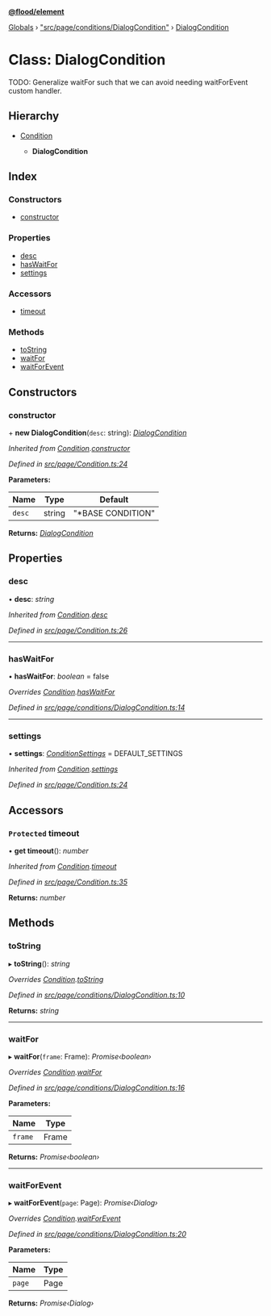 **[@flood/element](../README.md)**

[Globals](../globals.md) › ["src/page/conditions/DialogCondition"](../modules/_src_page_conditions_dialogcondition_.md) › [DialogCondition](_src_page_conditions_dialogcondition_.dialogcondition.md)

# Class: DialogCondition

TODO: Generalize waitFor such that we can avoid needing waitForEvent custom
handler.

## Hierarchy

* [Condition](_src_page_condition_.condition.md)

  * **DialogCondition**

## Index

### Constructors

* [constructor](_src_page_conditions_dialogcondition_.dialogcondition.md#constructor)

### Properties

* [desc](_src_page_conditions_dialogcondition_.dialogcondition.md#desc)
* [hasWaitFor](_src_page_conditions_dialogcondition_.dialogcondition.md#haswaitfor)
* [settings](_src_page_conditions_dialogcondition_.dialogcondition.md#settings)

### Accessors

* [timeout](_src_page_conditions_dialogcondition_.dialogcondition.md#protected-timeout)

### Methods

* [toString](_src_page_conditions_dialogcondition_.dialogcondition.md#tostring)
* [waitFor](_src_page_conditions_dialogcondition_.dialogcondition.md#waitfor)
* [waitForEvent](_src_page_conditions_dialogcondition_.dialogcondition.md#waitforevent)

## Constructors

###  constructor

\+ **new DialogCondition**(`desc`: string): *[DialogCondition](_src_page_conditions_dialogcondition_.dialogcondition.md)*

*Inherited from [Condition](_src_page_condition_.condition.md).[constructor](_src_page_condition_.condition.md#constructor)*

*Defined in [src/page/Condition.ts:24](https://github.com/flood-io/element/blob/d9c12d9/packages/element/src/page/Condition.ts#L24)*

**Parameters:**

Name | Type | Default |
------ | ------ | ------ |
`desc` | string | "*BASE CONDITION" |

**Returns:** *[DialogCondition](_src_page_conditions_dialogcondition_.dialogcondition.md)*

## Properties

###  desc

• **desc**: *string*

*Inherited from [Condition](_src_page_condition_.condition.md).[desc](_src_page_condition_.condition.md#desc)*

*Defined in [src/page/Condition.ts:26](https://github.com/flood-io/element/blob/d9c12d9/packages/element/src/page/Condition.ts#L26)*

___

###  hasWaitFor

• **hasWaitFor**: *boolean* = false

*Overrides [Condition](_src_page_condition_.condition.md).[hasWaitFor](_src_page_condition_.condition.md#haswaitfor)*

*Defined in [src/page/conditions/DialogCondition.ts:14](https://github.com/flood-io/element/blob/d9c12d9/packages/element/src/page/conditions/DialogCondition.ts#L14)*

___

###  settings

• **settings**: *[ConditionSettings](../interfaces/_src_page_condition_.conditionsettings.md)* =  DEFAULT_SETTINGS

*Inherited from [Condition](_src_page_condition_.condition.md).[settings](_src_page_condition_.condition.md#settings)*

*Defined in [src/page/Condition.ts:24](https://github.com/flood-io/element/blob/d9c12d9/packages/element/src/page/Condition.ts#L24)*

## Accessors

### `Protected` timeout

• **get timeout**(): *number*

*Inherited from [Condition](_src_page_condition_.condition.md).[timeout](_src_page_condition_.condition.md#protected-timeout)*

*Defined in [src/page/Condition.ts:35](https://github.com/flood-io/element/blob/d9c12d9/packages/element/src/page/Condition.ts#L35)*

**Returns:** *number*

## Methods

###  toString

▸ **toString**(): *string*

*Overrides [Condition](_src_page_condition_.condition.md).[toString](_src_page_condition_.condition.md#abstract-tostring)*

*Defined in [src/page/conditions/DialogCondition.ts:10](https://github.com/flood-io/element/blob/d9c12d9/packages/element/src/page/conditions/DialogCondition.ts#L10)*

**Returns:** *string*

___

###  waitFor

▸ **waitFor**(`frame`: Frame): *Promise‹boolean›*

*Overrides [Condition](_src_page_condition_.condition.md).[waitFor](_src_page_condition_.condition.md#abstract-waitfor)*

*Defined in [src/page/conditions/DialogCondition.ts:16](https://github.com/flood-io/element/blob/d9c12d9/packages/element/src/page/conditions/DialogCondition.ts#L16)*

**Parameters:**

Name | Type |
------ | ------ |
`frame` | Frame |

**Returns:** *Promise‹boolean›*

___

###  waitForEvent

▸ **waitForEvent**(`page`: Page): *Promise‹Dialog›*

*Overrides [Condition](_src_page_condition_.condition.md).[waitForEvent](_src_page_condition_.condition.md#waitforevent)*

*Defined in [src/page/conditions/DialogCondition.ts:20](https://github.com/flood-io/element/blob/d9c12d9/packages/element/src/page/conditions/DialogCondition.ts#L20)*

**Parameters:**

Name | Type |
------ | ------ |
`page` | Page |

**Returns:** *Promise‹Dialog›*